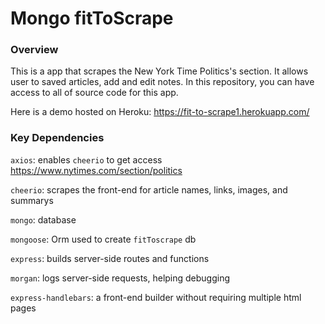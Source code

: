 # Mongo fitToScrape


### Overview

This is a app that scrapes the New York Time Politics's section. It allows user to saved articles, add and edit notes. In this repository, you can have access to all of source code for this app.

Here is a demo hosted on Heroku: https://fit-to-scrape1.herokuapp.com/

### Key Dependencies

`axios`: enables `cheerio` to get access https://www.nytimes.com/section/politics

`cheerio`: scrapes the front-end for article names, links, images, and summarys 

`mongo`: database 

`mongoose`: Orm used to create `fitToscrape` db

`express`: builds server-side routes and functions

`morgan`: logs server-side requests, helping debugging

`express-handlebars`: a front-end builder without requiring multiple html pages